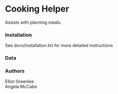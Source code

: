 # Cooking Helper

Assists with planning meals.

### Installation
See docs/installation.txt for more detailed instructions

### Data

### Authors
Elliot Greenlee  
Angela McCabe  